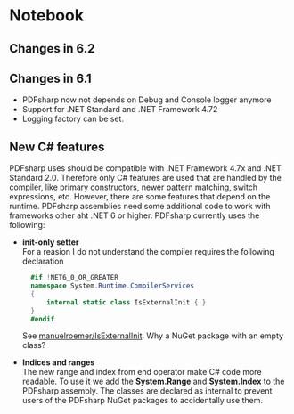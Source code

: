 ﻿# Notebook


## Changes in 6.2


## Changes in 6.1

* PDFsharp now not depends on Debug and Console logger anymore
* Support for .NET Standard and .NET Framework 4.72
* Logging factory can be set.

## New C# features

PDFsharp uses should be compatible with .NET Framework 4.7x and .NET Standard 2.0.
Therefore only C# features are used that are handled by the compiler, like primary constructors, newer pattern matching,
switch expressions, etc.
However, there are some features that depend on the runtime.
PDFsharp assemblies need some additional code to work with frameworks other aht .NET 6 or higher.
PDFsharp currently uses the following:

* **init-only setter**  
  For a reasion I do not understand the compiler requires the following declaration
  ```C#
    #if !NET6_0_OR_GREATER
    namespace System.Runtime.CompilerServices
    {
        internal static class IsExternalInit { }
    }
    #endif
  ```
  See [manuelroemer/IsExternalInit](https://github.com/manuelroemer/IsExternalInit).
  Why a NuGet package with an empty class?

* **Indices and ranges**  
  The new range and index from end operator make C# code more readable.
  To use it we add the **System.Range** and **System.Index** to the PDFsharp assembly.
  The classes are declared as internal to prevent users of the PDFsharp NuGet packages to 
  accidentally use them.
  
